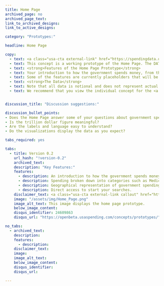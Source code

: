 ```yaml
---
title: Home Page
archived_page: no
archived_page_text:
link_to_archived_designs:
link_to_active_designs:

category: "Prototypes:"

headline: Home Page

copy:
  - text: <a class="usa-cta external-link" href="https://spendingdata.us/" target="_blank">Access the Prototype</a>
  - text: This concept is a working prototype of the Home Page. The DATA Act team is publishing this minimum viable product to give the public the opportunity to provide feedback on the design of the future USAspending.gov site.
  - text: <strong>Features of the Home Page Prototype</strong>
  - text: Your introduction to how the government spends money, from the total for one year to a breakdown by categories such as Social Security and National Defense. Immediate access to search.
  - text: Some of the features are currently placeholders that will be implemented at a later date as the team develops the future USAspending.gov platform.
  - text: <strong>The Data</strong>
  - text: Note that all data is notional and does not represent actual spending data. Currently, the data includes a subset of awards data and a subset of financial data from select DATA Act Broker submissions.
  - text: We recommend that you view the individual concept for the <a class="usa-cta" href="../home-page">home page</a>to better understand the intended functionality.


discussion_title: "Discussion suggestions:"

discussion_bullet_points:
- Does the Home Page answer some of your questions about government spending?
- Is the trillion dollar figure meaningful?
- Are the labels and language easy to understand?
- Do the visualizations display the data as you expect?

tabs_required: yes

tabs:
  - title: Version 0.2
    url_hash: "!version-0.2"
    archived_text:  
    description: "Key Features:"
    features:
      - description: An introduction to how the government spends money.
      - description: Spending broken down into categories such as Medicare and National Defense.
      - description: Geographical representation of government spending.
      - description: Direct access to start your searches.
    disclaimer_text: <a class="usa-cta external-link callout" href="https://spendingdata.us" target="_blank">View the interactive prototype</a>
    image: "/assets/img/Home_Page.png"
    image_alt_text: This image displays the home page prototype.
    below_image_content:
    disqus_identifier: 24609863
    disqus_url: "https://openbeta.usaspending.com/concepts/prototypes/"

no_tabs:
  - archived_text:
    description:
    features:
      - description:
    disclaimer_text:
    image:
    image_alt_text:
    below_image_content:
    disqus_identifier:
    disqus_url:

---
```

